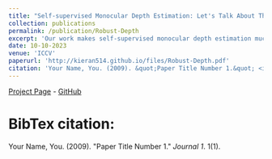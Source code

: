 ```yaml
---
title: "Self-supervised Monocular Depth Estimation: Let's Talk About The Weather (Robust-Depth)"
collection: publications
permalink: /publication/Robust-Depth
excerpt: 'Our work makes self-supervised monocular depth estimation much more robust to changes in weather, time of day and image degradation.'
date: 10-10-2023
venue: 'ICCV'
paperurl: 'http://kieran514.github.io/files/Robust-Depth.pdf'
citation: 'Your Name, You. (2009). &quot;Paper Title Number 1.&quot; <i>Journal 1</i>. 1(1).'
---
```


[Project Page](somewhere) - [GitHub](somewhere)

BibTex citation: 
====
Your Name, You. (2009). "Paper Title Number 1." <i>Journal 1</i>. 1(1).
